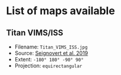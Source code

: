 List of maps available
======================

## Titan VIMS/ISS

* Filename: `Titan_VIMS_ISS.jpg`
* Source: [Seignovert et al. 2019](https://doi.org/10.22002/D1.1173)
* Extent: `-180° 180° -90° 90°`
* Projection: `equirectangular`
